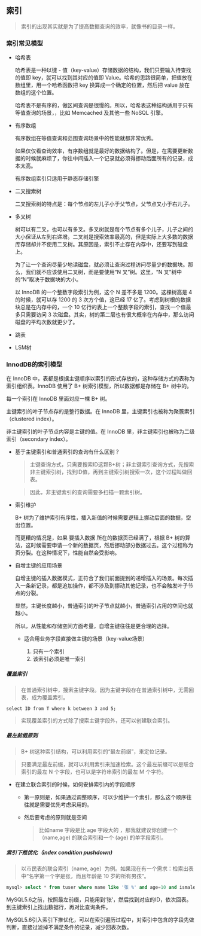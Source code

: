 ## 索引

  > 索引的出现其实就是为了提高数据查询的效率，就像书的目录一样。

### 索引常见模型

* 哈希表

  哈希表是一种以键 - 值（key-value）存储数据的结构，我们只要输入待查找的值即 key，就可以找到其对应的值即 Value。哈希的思路很简单，把值放在数组里，用一个哈希函数把 key 换算成一个确定的位置，然后把 value 放在数组的这个位置。

  哈希表不是有序的，做区间查询是很慢的。所以，哈希表这种结构适用于只有等值查询的场景，，比如 Memcached 及其他一些 NoSQL 引擎。

* 有序数组

  有序数组在等值查询和范围查询场景中的性能就都非常优秀。

  如果仅仅看查询效率，有序数组就是最好的数据结构了。但是，在需要更新数据的时候就麻烦了，你往中间插入一个记录就必须得挪动后面所有的记录，成本太高。

  有序数组索引只适用于静态存储引擎

* 二叉搜索树

  二叉搜索树的特点是：每个节点的左儿子小于父节点，父节点又小于右儿子。

* 多叉树

  树可以有二叉，也可以有多叉。多叉树就是每个节点有多个儿子，儿子之间的大小保证从左到右递增。二叉树是搜索效率最高的，但是实际上大多数的数据库存储却并不使用二叉树。其原因是，索引不止存在内存中，还要写到磁盘上。

  为了让一个查询尽量少地读磁盘，就必须让查询过程访问尽量少的数据块。那么，我们就不应该使用二叉树，而是要使用“N 叉”树。这里，“N 叉”树中的“N”取决于数据块的大小。

  以 InnoDB 的一个整数字段索引为例，这个 N 差不多是 1200。这棵树高是 4 的时候，就可以存 1200 的 3 次方个值，这已经 17 亿了。考虑到树根的数据块总是在内存中的，一个 10 亿行的表上一个整数字段的索引，查找一个值最多只需要访问 3 次磁盘。其实，树的第二层也有很大概率在内存中，那么访问磁盘的平均次数就更少了。

* 跳表

* LSM树

### InnodDB的索引模型

  在 InnoDB 中，表都是根据主键顺序以索引的形式存放的，这种存储方式的表称为索引组织表。InnoDB 使用了 B+ 树索引模型，所以数据都是存储在 B+ 树中的。

  每一个索引在 InnoDB 里面对应一棵 B+ 树。

  主键索引的叶子节点存的是整行数据。在 InnoDB 里，主键索引也被称为聚簇索引（clustered index）。

  非主键索引的叶子节点内容是主键的值。在 InnoDB 里，非主键索引也被称为二级索引（secondary index）。

  - 基于主键索引和普通索引的查询有什么区别？

    > 主键查询方式，只需要搜索ID这颗B+树；非主键索引查询方式，先搜索非主键索引树，找到ID值，再到主键索引树搜索一次，这个过程叫做回表。

    > 因此，非主键索引的查询需要多扫描一颗索引树。

* 索引维护

  B+ 树为了维护索引有序性，插入新值的时候需要逻辑上挪动后面的数据，空出位置。

  而更糟的情况是，如果 要插入数据 所在的数据页已经满了，根据 B+ 树的算法，这时候需要申请一个新的数据页，然后挪动部分数据过去。这个过程称为页分裂。在这种情况下，性能自然会受影响。

* 自增主键的应用场景

  自增主键的插入数据模式，正符合了我们前面提到的递增插入的场景。每次插入一条新记录，都是追加操作，都不涉及到挪动其他记录，也不会触发叶子节点的分裂。

  显然，主键长度越小，普通索引的叶子节点就越小，普通索引占用的空间也就越小。

  所以，从性能和存储空间方面考量，自增主键往往是更合理的选择。

  - 适合用业务字段直接做主键的场景（key-value场景）

    1. 只有一个索引
    2. 该索引必须是唯一索引


##### 覆盖索引

  > 在普通索引树中，搜索主键字段。因为主键字段存在普通索引树中，无需回表，成为覆盖索引。
  ```mysql
  select ID from T where k between 3 and 5;
  ```

  > 实现覆盖索引的方式除了搜索主键字段外，还可以创建联合索引。

##### 最左前缀原则

  > B+ 树这种索引结构，可以利用索引的“最左前缀”，来定位记录。

  > 只要满足最左前缀，就可以利用索引来加速检索。这个最左前缀可以是联合索引的最左 N 个字段，也可以是字符串索引的最左 M 个字符。

  * 在建立联合索引的时候，如何安排索引内的字段顺序

    - 第一原则是，如果通过调整顺序，可以少维护一个索引，那么这个顺序往往就是需要优先考虑采用的。

    - 然后要考虑的原则就是空间

      > 比如name 字段是比 age 字段大的 ，那我就建议你创建一个（name,age) 的联合索引和一个 (age) 的单字段索引。

##### 索引下推优化（index condition pushdown)

  > 以市民表的联合索引（name, age）为例。如果现在有一个需求：检索出表中“名字第一个字是张，而且年龄是 10 岁的所有男孩”。

  ```sql
  mysql> select * from tuser where name like '张 %' and age=10 and ismale=1;
  ```

  MySQL5.6之前，按照最左前缀，只能用到‘张’，然后找到对应的ID，依次回表。到主键索引上找出数据行，再对比查询条件。

  MySQL5.6引入索引下推优化，可以在索引遍历过程中，对索引中包含的字段先做判断，直接过滤掉不满足条件的记录，减少回表次数。


